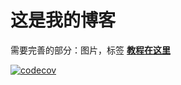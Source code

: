 # 这是我的博客

需要完善的部分：图片，标签
[**教程在这里**](https://www.jianshu.com/p/e68fba58f75c)

[![codecov](https://codecov.io/gh/hjptriplebee/Chinese_poem_generator/branch/master/graph/badge.svg)](https://codecov.io/gh/hjptriplebee/Chinese_poem_generator)

